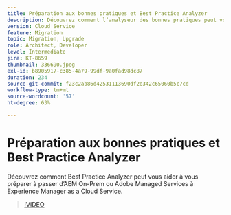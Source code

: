 ```yaml
---
title: Préparation aux bonnes pratiques et Best Practice Analyzer
description: Découvrez comment l’analyseur des bonnes pratiques peut vous aider à préparer votre application à être déplacée vers Experience Manager as a Cloud Service
version: Cloud Service
feature: Migration
topic: Migration, Upgrade
role: Architect, Developer
level: Intermediate
jira: KT-8659
thumbnail: 336690.jpeg
exl-id: b8905917-c385-4a79-99df-9a0fad98dc87
duration: 234
source-git-commit: f23c2ab86d42531113690df2e342c65060b5c7cd
workflow-type: tm+mt
source-wordcount: '57'
ht-degree: 63%

---
```


# Préparation aux bonnes pratiques et Best Practice Analyzer

Découvrez comment Best Practice Analyzer peut vous aider à vous préparer à passer d’AEM On-Prem ou Adobe Managed Services à Experience Manager as a Cloud Service.

>[!VIDEO](https://video.tv.adobe.com/v/336690?quality=12&learn=on)
